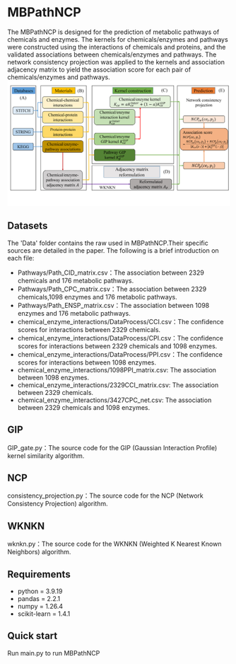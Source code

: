 # MBPathNCP

The MBPathNCP is designed for the prediction of metabolic pathways of chemicals and enzymes. The kernels for chemicals/enzymes and pathways were constructed using the interactions of chemicals and proteins, and the validated associations between chemicals/enzymes and pathways. The network consistency projection was applied to the kernels and association adjacency matrix to yield the association score for each pair of chemicals/enzymes and pathways.
![model](./model.jpg)

## Datasets
The 'Data' folder contains the raw used in MBPathNCP.Their specific sources are detailed in the paper. The following is a brief introduction on each file:
- Pathways/Path_CID_matrix.csv：The association between 2329 chemicals and 176 metabolic pathways.
- Pathways/Path_CPC_matrix.csv：The association between 2329 chemicals,1098 enzymes and 176 metabolic pathways.
- Pathways/Path_ENSP_matrix.csv：The association between 1098 enzymes and 176 metabolic pathways.
- chemical_enzyme_interactions/DataProcess/CCI.csv：The confidence scores for interactions between 2329 chemicals.
- chemical_enzyme_interactions/DataProcess/CPI.csv：The confidence scores for interactions between 2329 chemicals and 1098 enzymes.
- chemical_enzyme_interactions/DataProcess/PPI.csv：The confidence scores for interactions between 1098 enzymes.
- chemical_enzyme_interactions/1098PPI_matrix.csv: The association between 1098 enzymes.
- chemical_enzyme_interactions/2329CCI_matrix.csv: The association between 2329 chemicals.
- chemical_enzyme_interactions/3427CPC_net.csv: The association between 2329 chemicals and 1098 enzymes.

## GIP
GIP_gate.py：The source code for the GIP (Gaussian Interaction Profile) kernel similarity algorithm.
## NCP
consistency_projection.py：The source code for the NCP (Network Consistency Projection) algorithm.
## WKNKN
wknkn.py：The source code for the WKNKN (Weighted K Nearest Known Neighbors) algorithm. 

## Requirements
- python = 3.9.19
- pandas = 2.2.1
- numpy = 1.26.4
- scikit-learn = 1.4.1
## Quick start

Run main.py to run MBPathNCP
